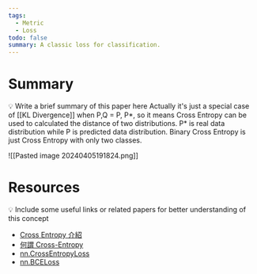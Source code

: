 ```yaml
---
tags:
  - Metric
  - Loss
todo: false
summary: A classic loss for classification.
---
```

# Summary
💡 Write a brief summary of this paper here
Actually it's just a special case of [[KL Divergence]] when P,Q = P, P*, so it means Cross Entropy can be used to calculated the distance of two distributions. 
P* is real data distribution while P is predicted data distribution.
Binary Cross Entropy is just Cross Entropy with only two classes.

![[Pasted image 20240405191824.png]]
# Resources
💡 Include some useful links or related papers for better understanding of this concept
- [Cross Entropy 介紹](https://hackmd.io/PjUEbxbeSA2qNbRupRzYMw)
- [何謂 Cross-Entropy](https://r23456999.medium.com/%E4%BD%95%E8%AC%82-cross-entropy-%E4%BA%A4%E5%8F%89%E7%86%B5-b6d4cef9189d)
- [nn.CrossEntropyLoss](https://pytorch.org/docs/stable/generated/torch.nn.CrossEntropyLoss.html)
- [nn.BCELoss](https://pytorch.org/docs/stable/generated/torch.nn.BCELoss.html)